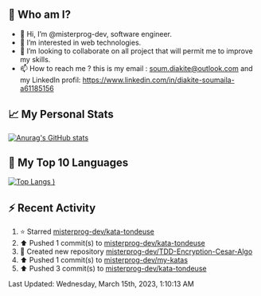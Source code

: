 ## **🔎 Who am I?**
- 👋 Hi, I’m @misterprog-dev, software engineer.
- 👀 I’m interested in web technologies.
- 💞️ I’m looking to collaborate on all project that will permit me to improve my skills.
- 📫 How to reach me ? this is my email : soum.diakite@outlook.com and my LinkedIn profil: https://www.linkedin.com/in/diakite-soumaila-a61185156


## **📈 My Personal Stats**
[![Anurag's GitHub stats](https://github-readme-stats.vercel.app/api?username=misterprog-dev&count_private=true&show_icons=true)](https://github.com/anuraghazra/github-readme-stats)

## **📣 My Top 10 Languages**
[![Top Langs](https://github-readme-stats.vercel.app/api/top-langs/?username=misterprog-dev&langs_count=10&layout=compact&hide=html,css&hide_title=true&&&show_icons=true)
)](https://github.com/anuraghazra/github-readme-stats)

## **⚡ Recent Activity**
<!--RECENT_ACTIVITY:start-->
1. ⭐ Starred [misterprog-dev/kata-tondeuse](https://github.com/misterprog-dev/kata-tondeuse)<br>
2. ⬆️ Pushed 1 commit(s) to [misterprog-dev/kata-tondeuse](https://github.com/misterprog-dev/kata-tondeuse)<br>
3. 📔 Created new repository [misterprog-dev/TDD-Encryption-Cesar-Algo](https://github.com/misterprog-dev/TDD-Encryption-Cesar-Algo)<br>
4. ⬆️ Pushed 1 commit(s) to [misterprog-dev/my-katas](https://github.com/misterprog-dev/my-katas)<br>
5. ⬆️ Pushed 3 commit(s) to [misterprog-dev/kata-tondeuse](https://github.com/misterprog-dev/kata-tondeuse)<br>
<!--RECENT_ACTIVITY:end-->
<!--RECENT_ACTIVITY:last_update-->
Last Updated: Wednesday, March 15th, 2023, 1:10:13 AM
<!--RECENT_ACTIVITY:last_update_end-->

<!---
misterprog-dev/misterprog-dev is a ✨ special ✨ repository because its `README.md` (this file) appears on your GitHub profile.
You can click the Preview link to take a look at your changes.
--->


